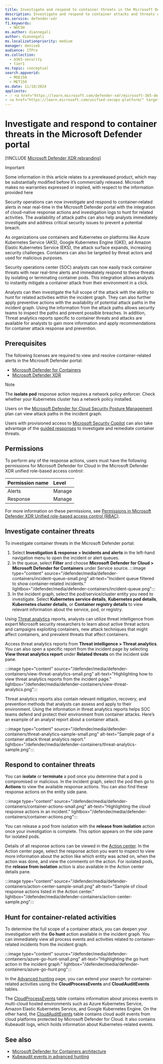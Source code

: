 ```yaml
---
title: Investigate and respond to container threats in the Microsoft Defender portal
description: Investigate and respond to container attacks and threats with cloud investigation and response actions in the Microsoft Defender portal.
ms.service: defender-xdr
f1.keywords: 
  - NOCSH
ms.author: diannegali
author: diannegali
ms.localizationpriority: medium
manager: deniseb
audience: ITPro
ms.collection: 
  - m365-security
  - tier1
ms.topic: conceptual
search.appverid: 
  - MOE150
  - MET150
ms.date: 11/18/2024
appliesto:
- ✅ <a href="https://learn.microsoft.com/defender-xdr/microsoft-365-defender" target="_blank">Microsoft Defender XDR</a>
- <a href="https://learn.microsoft.com/unified-secops-platform/" target="_blank">Microsoft's unified security operations platform</a>
---
```

# Investigate and respond to container threats in the Microsoft Defender portal

[!INCLUDE [Microsoft Defender XDR rebranding](../includes/microsoft-defender.md)]

> [!IMPORTANT]
> Some information in this article relates to a prereleased product, which may be substantially modified before it’s commercially released. Microsoft makes no warranties expressed or implied, with respect to the information provided here

Security operations can now investigate and respond to container-related alerts in near real-time in the Microsoft Defender portal with the integration of cloud-native response actions and investigation logs to hunt for related activities. The availability of attack paths can also help analysts immediately investigate and address critical security issues to prevent a potential breach.

As organizations use containers and Kubernetes on platforms like Azure Kubernetes Service (AKS), Google Kubernetes Engine (GKE), ad Amazon Elastic Kubernetes Service (EKS), the attack surface expands, increasing security challenges. Containers can also be targeted by threat actors and used for malicious purposes.

Security operations center (SOC) analysts can now easily track container threats with near real-time alerts and immediately respond to these threats by isolating or terminating container pods. This integration allows analysts to instantly mitigate a container attack from their environment in a click.

Analysts can then investigate the full scope of the attack with the ability to hunt for related activities within the incident graph. They can also further apply preventive actions with the availability of potential attack paths in the incident graph. Using the information from the attack paths allows security teams to inspect the paths and prevent possible breaches. In addition, Threat analytics reports specific to container threats and attacks are available for analysts to gain more information and apply recommendations for container attack response and prevention.

## Prerequisites

The following licenses are required to view and resolve container-related alerts in the Microsoft Defender portal:

- [Microsoft Defender for Containers](/azure/defender-for-cloud/defender-for-containers-introduction)
- [Microsoft Defender XDR](prerequisites.md#licensing-requirements)

> [!NOTE]
> The **isolate pod** response action requires a network policy enforcer. Check whether your Kubernetes cluster has a network policy installed.

Users on the [Microsoft Defender for Cloud Security Posture Management](/azure/defender-for-cloud/concept-cloud-security-posture-management) plan can view attack paths in the incident graph.

Users with provisioned access to [Microsoft Security Copilot](/copilot/security/microsoft-security-copilot) can also take advantage of the [guided responses](security-copilot-m365d-guided-response.md) to investigate and remediate container threats.

## Permissions

To perform any of the response actions, users must have the following permissions for Microsoft Defender for Cloud in the Microsoft Defender XDR unified role-based access control:

|Permission name|Level|
|:---|:---|
|Alerts|Manage|
|Response|Manage|

For more information on these permissions, see [Permissions in Microsoft Defender XDR Unified role-based access control (RBAC)](custom-permissions-details.md).

## Investigate container threats

To investigate container threats in the Microsoft Defender portal:

1. Select **Investigation & response > Incidents and alerts** in the left-hand navigation menu to open the incident or alert queues.
2. In the queue, select **Filter** and choose **Microsoft Defender for Cloud > Microsoft Defender for Containers** under Service source.
   :::image type="content" source="/defender/media/defender-containers/incident-queue-small.png" alt-text="Incident queue filtered to show container-related incidents." lightbox="/defender/media/defender-containers/incident-queue.png":::
3. In the incident graph, select the pod/service/cluster entity you need to investigate. Select **Kubernetes service details**, **Kubernetes pod details**, **Kubernetes cluster details**, or **Container registry details** to view relevant information about the service, pod, or registry.

Using [Threat analytics](threat-analytics.md) reports, analysts can utilize threat intelligence from expert Microsoft security researchers to learn about active threat actors and campaigns exploiting containers, new attack techniques that might affect containers, and prevalent threats that affect containers.

Access threat analytics reports from **Threat intelligence > Threat analytics**. You can also open a specific report from the incident page by selecting **View threat analytics report** under **Related threats** on the incident side pane.

:::image type="content" source="/defender/media/defender-containers/view-threat-analytics-small.png" alt-text="Highlighting how to view threat analytics reports from the incident page." lightbox="/defender/media/defender-containers/view-threat-analytics.png":::

Threat analytics reports also contain relevant mitigation, recovery, and prevention methods that analysts can assess and apply to their environment. Using the information in threat analytics reports helps SOC teams defend and protect their environment from container attacks. Here’s an example of an analyst report about a container attack.

:::image type="content" source="/defender/media/defender-containers/threat-analytics-sample-small.png" alt-text="Sample page of a container attack threat analytics report." lightbox="/defender/media/defender-containers/threat-analytics-sample.png":::

## Respond to container threats

You can **isolate** or **terminate** a pod once you determine that a pod is compromised or malicious. In the incident graph, select the pod then go to **Actions** to view the available response actions. You can also find these response actions on the entity side pane.

:::image type="content" source="/defender/media/defender-containers/container-actions-small.png" alt-text="Highlighting the cloud response actions in an incident." lightbox="/defender/media/defender-containers/container-actions.png":::

You can release a pod from isolation with the **release from isolation** action once your investigation is complete. This option appears on the side pane for isolated pods.

Details of all response actions can be viewed in the [Action center](m365d-action-center.md). In the Action center page, select the response action you want to inspect to view more information about the action like which entity was acted on, when the action was done, and view the comments on the action. For isolated pods, the **release from isolation** action is also available in the Action center details pane.

:::image type="content" source="/defender/media/defender-containers/action-center-sample-small.png" alt-text="Sample of cloud response actions listed in the Action center." lightbox="/defender/media/defender-containers/action-center-sample.png":::

## Hunt for container-related activities

To determine the full scope of a container attack, you can deepen your investigation with the **Go hunt** action available in the incident graph. You can immediately view all process events and activities related to container-related incidents from the incident graph.

:::image type="content" source="/defender/media/defender-containers/azure-go-hunt-small.png" alt-text="Highlighting the go hunt action in the incident graph." lightbox="/defender/media/defender-containers/azure-go-hunt.png":::

In the [Advanced hunting](advanced-hunting-overview.md) page, you can extend your search for container-related activities using the **CloudProcessEvents** and **CloudAuditEvents** tables.

The [CloudProcessEvents](advanced-hunting-cloudprocessevents-table.md) table contains information about process events in multi-cloud hosted environments such as Azure Kubernetes Service, Amazon Elastic Kubernetes Service, and Google Kubernetes Engine. On the other hand, the [CloudAuditEvents](advanced-hunting-cloudauditevents-table.md) table contains cloud audit events from cloud platforms protected by Microsoft Defender for Cloud. It also contains Kubeaudit logs, which holds information about Kubernetes-related events.

## See also

- [Microsoft Defender for Containers architecture](/azure/defender-for-cloud/defender-for-containers-architecture?tabs=defender-for-container-arch-aks)
- [Kubeaudit events in advanced hunting](/azure/defender-for-cloud/kubeaudit-events-advanced-hunting)